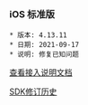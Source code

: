 ### iOS 标准版

```
* 版本: 4.13.11
* 日期: 2021-09-17
* 说明: 修复已知问题
```

[查看接入说明文档](https://developers.adnet.qq.com/doc/ios/guide)

[SDK修订历史](https://developers.adnet.qq.com/doc/ios/union/union_version)
